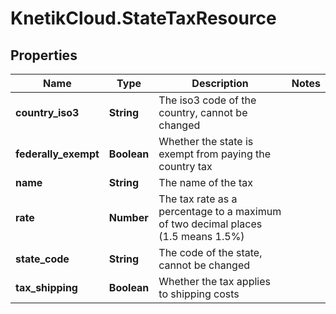 # KnetikCloud.StateTaxResource

## Properties
Name | Type | Description | Notes
------------ | ------------- | ------------- | -------------
**country_iso3** | **String** | The iso3 code of the country, cannot be changed | 
**federally_exempt** | **Boolean** | Whether the state is exempt from paying the country tax | 
**name** | **String** | The name of the tax | 
**rate** | **Number** | The tax rate as a percentage to a maximum of two decimal places (1.5 means 1.5%) | 
**state_code** | **String** | The code of the state, cannot be changed | 
**tax_shipping** | **Boolean** | Whether the tax applies to shipping costs | 


